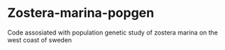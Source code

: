 # Zostera-marina-popgen
Code assosiated with population genetic study of zostera marina on the west coast of sweden 
